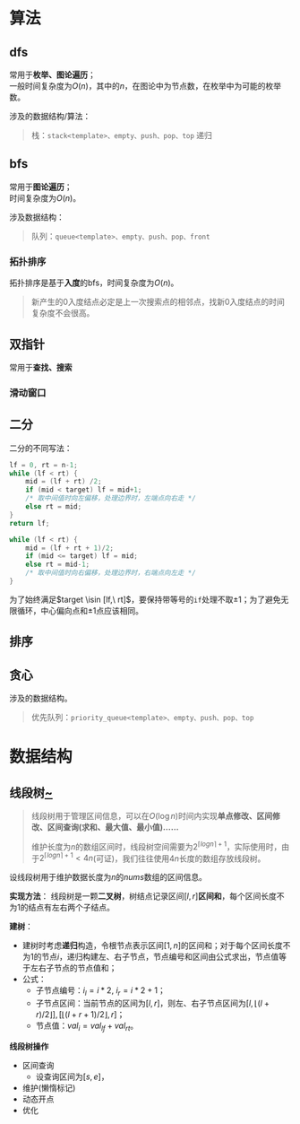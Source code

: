 # 算法

## dfs

常用于**枚举、图论遍历**；  
一般时间复杂度为$O(n)$，其中的$n$，在图论中为节点数，在枚举中为可能的枚举数。

涉及的数据结构/算法：
> 栈：`stack<template>、empty、push、pop、top`
> 递归

## bfs

常用于**图论遍历**；  
时间复杂度为$O(n)$。

涉及数据结构：
> 队列：`queue<template>、empty、push、pop、front`

### 拓扑排序

拓扑排序是基于**入度**的bfs，时间复杂度为$O(n)$。
> 新产生的0入度结点必定是上一次搜索点的相邻点，找新0入度结点的时间复杂度不会很高。

## 双指针

常用于**查找、搜索**

### 滑动窗口

## 二分

二分的不同写法：
```c++
lf = 0, rt = n-1;
while (lf < rt) {
    mid = (lf + rt) /2;
    if (mid < target) lf = mid+1;
    /* 取中间值时向左偏移，处理边界时，左端点向右走 */
    else rt = mid;
}
return lf;

while (lf < rt) {
    mid = (lf + rt + 1)/2;
    if (mid <= target) lf = mid;
    else rt = mid-1;
    /* 取中间值时向右偏移，处理边界时，右端点向左走 */
}
```
为了始终满足$target \isin [lf,\ rt]$，要保持带等号的`if`处理不取$\pm 1$；为了避免无限循环，中心偏向点和$\pm 1$点应该相同。

## 排序

## 贪心

涉及的数据结构。
> 优先队列：`priority_queue<template>、empty、push、pop、top`

# 数据结构

## 线段树[~](https://oi-wiki.org/ds/seg/)

> 线段树用于管理区间信息，可以在$O(\log n)$时间内实现**单点修改、区间修改、区间查询(求和、最大值、最小值)……**
> 
> 维护长度为$n$的数组区间时，线段树空间需要为$2^{\lceil log n\rceil + 1}$，实际使用时，由于$2^{\lceil log n\rceil + 1} < 4n$(可证)，我们往往使用$4n$长度的数组存放线段树。

设线段树用于维护数据长度为$n$的$nums$数组的区间信息。

**实现方法**：
线段树是一颗**二叉树**，树结点记录区间$[l,r]$**区间和**，每个区间长度不为1的结点有左右两个子结点。

**建树**：
- 建树时考虑**递归**构造，令根节点表示区间$[1,n]$的区间和；对于每个区间长度不为1的节点$i$，递归构建左、右子节点，节点编号和区间由公式求出，节点值等于左右子节点的节点值和；
- 公式：
  - 子节点编号：$i_l = i*2,\ i_r = i*2+1$；
  - 子节点区间：当前节点的区间为$[l,r]$，则左、右子节点区间为$\big[l, \lfloor (l+r)/2 \rfloor\big], \big[\lfloor (l+r+1)/2 \rfloor, r\big]$；
  - 节点值：$val_i = val_{lf}+ val_{rt}$。

**线段树操作**
- 区间查询
  - 设查询区间为$[s,e]$，
- 维护(懒惰标记)
- 动态开点
- 优化